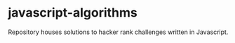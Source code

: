 # javascript-algorithms
Repository houses solutions to hacker rank challenges written in Javascript.

